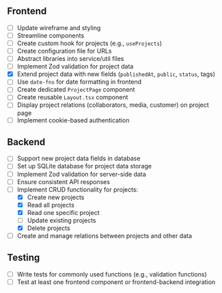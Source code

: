 ## Frontend

- [ ] Update wireframe and styling
- [ ] Streamline components
- [ ] Create custom hook for projects (e.g., `useProjects`)
- [ ] Create configuration file for URLs
- [ ] Abstract libraries into service/util files
- [ ] Implement Zod validation for project data
- [x] Extend project data with new fields (`publishedAt`, `public`, `status`, tags)
- [ ] Use `date-fns` for date formatting in frontend
- [ ] Create dedicated `ProjectPage` component
- [ ] Create reusable `Layout.tsx` component
- [ ] Display project relations (collaborators, media, customer) on project page
- [ ] Implement cookie-based authentication

## Backend

- [ ] Support new project data fields in database
- [ ] Set up SQLite database for project data storage
- [ ] Implement Zod validation for server-side data
- [ ] Ensure consistent API responses
- [ ] Implement CRUD functionality for projects:
  - [x] Create new projects
  - [x] Read all projects
  - [x] Read one specific project
  - [ ] Update existing projects
  - [x] Delete projects
- [ ] Create and manage relations between projects and other data

## Testing

- [ ] Write tests for commonly used functions (e.g., validation functions)
- [ ] Test at least one frontend component or frontend-backend integration